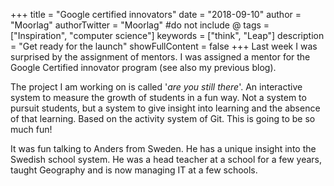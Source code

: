 +++
title = "Google certified innovators"
date = "2018-09-10"
author = "Moorlag"
authorTwitter = "Moorlag" #do not include @
tags = ["Inspiration", "computer science"]
keywords = ["think", "Leap"]
description = "Get ready for the launch"
showFullContent = false
+++
Last week I was surprised by the assignment of mentors. I was assigned a mentor for the Google Certified innovator program (see also my previous blog). 

The project I am working on is called '_are you still there_'. An interactive system to measure the growth of students in a fun way. Not a system to pursuit students, but a system to give insight into learning and the absence of that learning. Based on the activity system of Git. This is going to be so much fun!

It was fun talking to Anders from Sweden. He has a unique insight into the Swedish school system. He was a head teacher at a school for a few years, taught Geography and is now managing IT at a few schools.
